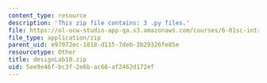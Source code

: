 ```yaml
---
content_type: resource
description: 'This zip file contains: 3 .py files.'
file: https://ol-ocw-studio-app-qa.s3.amazonaws.com/courses/6-01sc-introduction-to-electrical-engineering-and-computer-science-i-spring-2011/5ee9e46fbc3f2e6bac66af2462d172ef_designLab10.zip
file_type: application/zip
parent_uid: e97072ec-1818-d115-7deb-3b29326fe85e
resourcetype: Other
title: designLab10.zip
uid: 5ee9e46f-bc3f-2e6b-ac66-af2462d172ef
---
```

